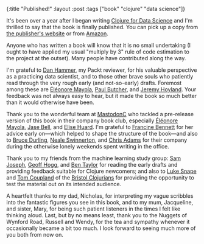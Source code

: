 {:title "Published!"
 :layout :post
 :tags  ["book" "clojure" "data science"]}

It's been over a year after I began writing [Clojure for Data Science](https://www.packtpub.com/big-data-and-business-intelligence/clojure-data-science) and I'm thrilled to say that the book is finally published. You can pick up a copy from [the publisher's website](https://www.packtpub.com/big-data-and-business-intelligence/clojure-data-science) or from [Amazon](http://www.amazon.co.uk/gp/product/1784397180/ref=as_li_tl?ie=UTF8&camp=1634&creative=19450&creativeASIN=1784397180&linkCode=as2&tag=henrygarnerco-21).

Anyone who has written a book will know that it is no small undertaking (I ought to have applied my usual "multiply by 3" rule of code estimation to the project at the outset). Many people have contributed along the way.

I'm grateful to [Dan Hammer](https://twitter.com/econohammer), my Packt reviewer, for his valuable perspective as a practicing data scientist, and to those other brave souls who patiently read through the very rough early (and not-so-early) drafts. Foremost among these are [Éléonore Mayola](https://twitter.com/EleonoreMayola), [Paul Butcher](https://twitter.com/paulrabutcher), and [Jeremy Hoyland](https://twitter.com/derbex). Your feedback was not always easy to hear, but it made the book so much better than it would otherwise have been.

Thank you to the wonderful team at [MastodonC](http://www.mastodonc.com/) who tackled a pre-release version of this book in their company book club, especially [Éléonore Mayola](https://twitter.com/EleonoreMayola), [Jase Bell](https://twitter.com/jasonbelldata), and [Elise Huard](https://twitter.com/elise_huard). I'm grateful to [Francine Bennett](https://twitter.com/fhr) for her advice early on—which helped to shape the structure of the book—and also to [Bruce Durling](https://twitter.com/otfrom), [Neale Swinnerton](https://twitter.com/sw1nn), and [Chris Adams](https://twitter.com/mrchrisadams) for their company during the otherwise lonely weekends spent writing in the office.

Thank you to my friends from the machine learning study group: [Sam Joseph](https://twitter.com/tansakuu), [Geoff Hogg](https://twitter.com/galfridus), and [Ben Taylor](https://twitter.com/bewt85) for reading the early drafts and providing feedback suitable for Clojure newcomers; and also to [Luke Snape](https://twitter.com/snapington) and [Tom Coupland](https://twitter.com/tcoupland) of the [Bristol Clojurians](https://twitter.com/BristolClojure) for providing the opportunity to test the material out on its intended audience.

A heartfelt thanks to my dad, Nicholas, for interpreting my vague scribbles into the fantastic figures you see in this book, and to my mum, Jacqueline, and sister, Mary, for being such patient listeners in the times I felt like thinking aloud. Last, but by no means least, thank you to the Nuggets of Wynford Road, Russell and Wendy, for the tea and sympathy whenever it occasionally became a bit too much. I look forward to seeing much more of you both from now on.
